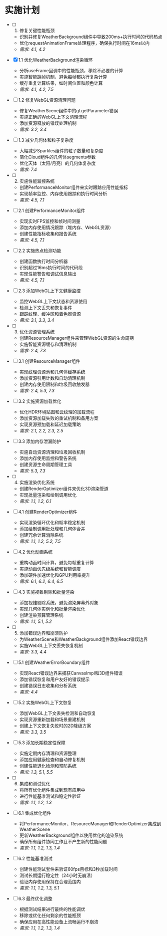 # 实施计划

- [ ] 1. 修复关键性能瓶颈
  - 识别并修复WeatherBackground组件中导致200ms+执行时间的代码热点
  - 优化requestAnimationFrame处理程序，确保执行时间在16ms以内
  - _需求: 4.1, 4.2_

- [x] 1.1 优化WeatherBackground渲染循环



  - 分析useFrame回调中的性能瓶颈，移除不必要的计算
  - 实施智能跳帧机制，避免每帧都执行复杂计算
  - 缓存重复计算结果，如时间位置和颜色计算
  - _需求: 4.1, 4.2, 7.5_

- [ ] 1.2 修复WebGL资源清理问题


  - 修复WeatherScene组件中的gl.getParameter错误
  - 实施正确的WebGL上下文清理流程
  - 添加资源释放的错误处理机制
  - _需求: 3.2, 3.4_

- [ ] 1.3 减少几何体和粒子复杂度
  - 大幅减少Sparkles组件的粒子数量和复杂度
  - 简化Cloud组件的几何体segments参数
  - 优化天体（太阳/月亮）的几何体复杂度
  - _需求: 7.4_

- [ ] 2. 实施性能监控系统
  - 创建PerformanceMonitor组件来实时跟踪应用性能指标
  - 实现帧率监控、内存使用跟踪和执行时间分析
  - _需求: 4.5, 7.1_

- [ ] 2.1 创建PerformanceMonitor组件
  - 实现实时FPS监控和帧时间测量
  - 添加内存使用情况跟踪（堆内存、WebGL资源）
  - 创建性能指标收集和报告系统
  - _需求: 4.5, 7.1_

- [ ] 2.2 实施热点检测功能
  - 创建函数执行时间分析器
  - 识别超过16ms执行时间的代码段
  - 实现性能警告和调试信息输出
  - _需求: 4.5, 7.1_

- [ ] 2.3 添加WebGL上下文健康监控
  - 监控WebGL上下文状态和资源使用
  - 检测上下文丢失和恢复事件
  - 跟踪纹理、缓冲区和着色器资源
  - _需求: 3.1, 3.3, 3.4_

- [ ] 3. 优化资源管理系统
  - 创建ResourceManager组件来管理WebGL资源的生命周期
  - 实施智能资源缓存和清理机制
  - _需求: 2.4, 7.3_

- [ ] 3.1 创建ResourceManager组件
  - 实现纹理资源池和几何体缓存系统
  - 添加资源引用计数和自动清理机制
  - 创建内存使用限制和垃圾回收触发器
  - _需求: 2.4, 5.3, 7.3_

- [ ] 3.2 实施资源加载优化
  - 优化HDR环境贴图和云纹理的加载流程
  - 添加资源加载失败的重试机制和备用方案
  - 实现资源预加载和延迟加载策略
  - _需求: 2.1, 2.2, 2.3, 2.5_

- [ ] 3.3 添加内存泄漏防护
  - 实施自动资源清理和垃圾回收机制
  - 添加内存使用监控和警告系统
  - 创建资源生命周期管理工具
  - _需求: 5.3, 7.3_

- [ ] 4. 实施渲染优化系统
  - 创建RenderOptimizer组件来优化3D渲染管道
  - 实现批量渲染和绘制调用优化
  - _需求: 1.1, 1.2, 6.1_

- [ ] 4.1 创建RenderOptimizer组件
  - 实现渲染循环优化和帧率稳定机制
  - 添加绘制调用批处理和几何体合并
  - 创建冗余计算消除系统
  - _需求: 1.1, 1.2, 5.2, 7.5_

- [ ] 4.2 优化动画系统
  - 重构动画时间计算，避免每帧重复计算
  - 实施动画优先级系统和智能调度
  - 添加硬件加速优化和GPU利用率提升
  - _需求: 6.1, 6.2, 6.4, 6.5_

- [ ] 4.3 实施视锥剔除和批量渲染
  - 添加视锥剔除系统，避免渲染屏幕外对象
  - 实现几何体实例化和批量渲染优化
  - 创建渲染预算管理系统
  - _需求: 1.1, 5.1, 5.2_

- [ ] 5. 添加错误边界和崩溃防护
  - 为WeatherScene和WeatherBackground组件添加React错误边界
  - 实施WebGL上下文丢失恢复机制
  - _需求: 3.3, 4.4_

- [ ] 5.1 创建WeatherErrorBoundary组件
  - 实现React错误边界来捕获CanvasImpl和3D组件错误
  - 添加错误恢复和用户友好的错误提示
  - 创建错误日志收集和分析系统
  - _需求: 4.4_

- [ ] 5.2 实施WebGL上下文恢复
  - 添加WebGL上下文丢失检测和自动恢复
  - 实现资源重新加载和场景重建机制
  - 创建上下文恢复失败时的2D降级方案
  - _需求: 3.3, 3.5_

- [ ] 5.3 添加长期稳定性保障
  - 实施定期内存清理和资源整理
  - 添加应用健康检查和自动修复机制
  - 创建性能退化检测和预防系统
  - _需求: 1.3, 5.1, 5.5_

- [ ] 6. 集成和测试优化
  - 将所有优化组件集成到现有应用中
  - 进行性能基准测试和稳定性验证
  - _需求: 1.1, 1.2, 1.3_

- [ ] 6.1 集成优化组件
  - 将PerformanceMonitor、ResourceManager和RenderOptimizer集成到WeatherScene
  - 更新WeatherBackground组件以使用优化的渲染系统
  - 确保所有组件协同工作且不产生新的性能问题
  - _需求: 1.1, 1.2, 1.3, 1.4_

- [ ] 6.2 性能基准测试
  - 创建性能测试套件来验证60fps目标和3秒加载时间
  - 测试长期运行稳定性（24小时无崩溃）
  - 验证内存使用保持在合理范围内
  - _需求: 1.1, 1.2, 1.3, 5.1_

- [ ] 6.3 最终优化调整
  - 根据测试结果进行最终的性能调优
  - 移除或优化任何剩余的性能瓶颈
  - 确保应用在高性能设备上流畅运行不崩溃
  - _需求: 1.1, 1.2, 1.3, 1.4_
